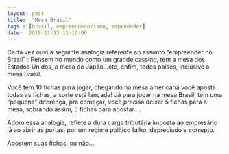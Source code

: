 ```yaml
---
layout: post
title:  "Mesa Brasil"
tags : [brasil, empreendedorismo, empreender]
date:  2015-11-13 11:10:00
---
```



Certa vez ouvi a seguinte analogia referente ao assunto “empreender no Brasil” : Pensem no mundo como um grande cassino, tem a mesa dos Estados Unidos, a mesa do Japão…etc, enfim, todos países, inclusive a mesa Brasil. 

Você tem 10 fichas para jogar, chegando na mesa americana você aposta todas as fichas, a sorte está lançada! Já para jogar na mesa Brasil, tem uma “pequena” diferença, pra começar, você precisa deixar 5 fichas para a mesa, sobrando assim, 5 fichas para apostar…. 

Adoro essa analogia, reflete a dura carga tributária imposta ao empresário já ao abrir as portas, por um regime político falho, depreciado e corrupto. 

Apostem suas fichas, ou não…